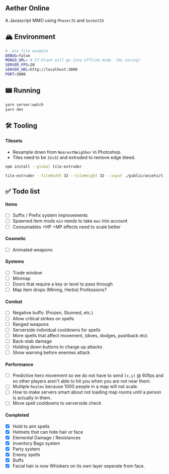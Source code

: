 ## Aether Online

A Javascript MMO using `PhaserJS` and `SocketIO`

## 🏔️ Environment

```bash
# .env file example
DEBUG=false
MONGO_URL= # If blank will go into offline mode. (No saving)
SERVER_FPS=20
SERVER_URL=http://localhost:3000
PORT=3000
```

## 📟 Running

```bash
yarn server:watch
yarn dev
```

## 🛠️ Tooling

#### Tilesets

- Resample down from `NearestNeighbor` in Photoshop.
- Tiles need to be `32x32` and extruded to remove edge bleed.

```bash
npm install --global tile-extruder
```

```bash
tile-extruder --tileWidth 32 --tileHeight 32 --input ./public/assets/tilesets/clean/grassland.png --output ./public/assets/tilesets/grassland.png
```

## ✅ Todo list

#### Items

- [ ] Suffix / Prefix system improvements
- [ ] Spawned item mods `min` needs to take `max` into account
- [ ] Consumables +HP +MP effects need to scale better

#### Cosmetic

- [ ] Animated weapons

#### Systems

- [ ] Trade window
- [ ] Minimap
- [ ] Doors that require a key or level to pass through
- [ ] Map item drops (Mining, Herbs) Professions?

#### Combat

- [ ] Negative buffs: (Frozen, Stunned, etc.)
- [ ] Allow critical strikes on spells
- [ ] Ranged weapons
- [ ] Serverside individual cooldowns for spells
- [ ] More spells that affect movement, (dives, dodges, pushback etc)
- [ ] Back-stab damage
- [ ] Holding down buttons to charge up attacks
- [ ] Show warning before enemies attack

#### Performance

- [ ] Predictive hero movement so we do not have to send `[x,y]` @ 60fps and so other players aren't able to hit you when you are not near them.
- [ ] Multiple `Realms` because 1000 people in a map will not scale.
- [ ] How to make servers smart about not loading map rooms until a person is actually in them.
- [ ] Move spell cooldowns to serverside check

#### Completed

- [x] Hold to aim spells
- [x] Helmets that can hide hair or face
- [x] Elemental Damage / Resistances
- [x] Inventory Bags system
- [x] Party system
- [x] Enemy spells
- [x] Buffs
- [x] Facial hair is now Whiskers on its own layer seperate from face.

